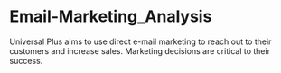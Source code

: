 # Email-Marketing_Analysis
Universal Plus aims to use direct e-mail marketing to reach out to their customers and increase sales. Marketing decisions are critical to their success.
